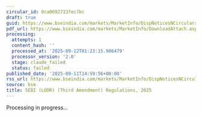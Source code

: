 ```yaml
---
circular_id: 0ca0692733fec7bc
draft: true
guid: https://www.bseindia.com/markets/MarketInfo/DispNoticesNCirculars.aspx?Noticeid={23798DCC-77DC-47FE-B0FA-38974C7B89AE}&noticeno=20250911-86&dt=09/11/2025&icount=86&totcount=91&flag=0
pdf_url: https://www.bseindia.com/markets/MarketInfo/DownloadAttach.aspx?id=20250911-86&attachedId=7b53b938-512d-4513-8b1d-7580caa876ec
processing:
  attempts: 1
  content_hash: ''
  processed_at: '2025-09-12T01:23:15.906479'
  processor_version: '2.0'
  stage: claude_failed
  status: failed
published_date: '2025-09-11T14:59:56+00:00'
rss_url: https://www.bseindia.com/markets/MarketInfo/DispNoticesNCirculars.aspx?Noticeid={23798DCC-77DC-47FE-B0FA-38974C7B89AE}&noticeno=20250911-86&dt=09/11/2025&icount=86&totcount=91&flag=0
source: bse
title: SEBI (LODR) (Third Amendment) Regulations, 2025
---
```


Processing in progress...